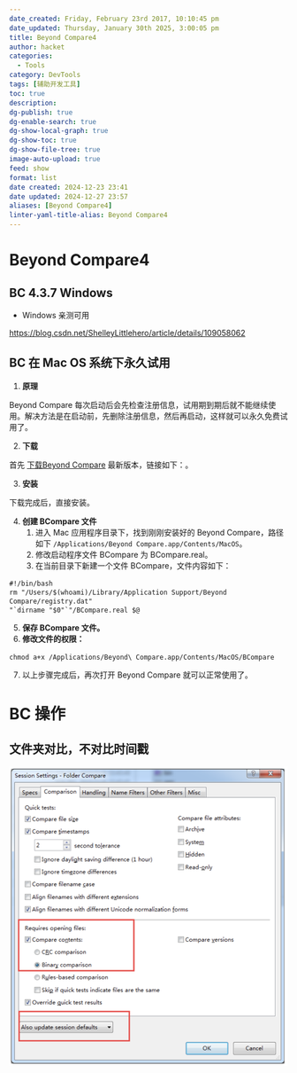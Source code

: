 ```yaml
---
date_created: Friday, February 23rd 2017, 10:10:45 pm
date_updated: Thursday, January 30th 2025, 3:00:05 pm
title: Beyond Compare4
author: hacket
categories:
  - Tools
category: DevTools
tags: [辅助开发工具]
toc: true
description: 
dg-publish: true
dg-enable-search: true
dg-show-local-graph: true
dg-show-toc: true
dg-show-file-tree: true
image-auto-upload: true
feed: show
format: list
date created: 2024-12-23 23:41
date updated: 2024-12-27 23:57
aliases: [Beyond Compare4]
linter-yaml-title-alias: Beyond Compare4
---
```


# Beyond Compare4

## BC 4.3.7 Windows

- Windows 亲测可用

<https://blog.csdn.net/ShelleyLittlehero/article/details/109058062>

## BC 在 Mac OS 系统下永久试用

1. **原理**

Beyond Compare 每次启动后会先检查注册信息，试用期到期后就不能继续使用。解决方法是在启动前，先删除注册信息，然后再启动，这样就可以永久免费试用了。

2. **下载**

首先 [下载Beyond Compare](https://www.scootersoftware.com/download.php) 最新版本，链接如下：。

3. **安装**

下载完成后，直接安装。

4. **创建 BCompare 文件**
   1. 进入 Mac 应用程序目录下，找到刚刚安装好的 Beyond Compare，路径如下 `/Applications/Beyond Compare.app/Contents/MacOS`。
   2. 修改启动程序文件 BCompare 为 BCompare.real。
   3. 在当前目录下新建一个文件 BCompare，文件内容如下：

```shell
#!/bin/bash
rm "/Users/$(whoami)/Library/Application Support/Beyond Compare/registry.dat"
"`dirname "$0"`"/BCompare.real $@
```

5. **保存 BCompare 文件。**
6. **修改文件的权限：**

`chmod a+x /Applications/Beyond\ Compare.app/Contents/MacOS/BCompare`

7. 以上步骤完成后，再次打开 Beyond Compare 就可以正常使用了。

# BC 操作

## 文件夹对比，不对比时间戳

![ny87c](https://raw.githubusercontent.com/hacket/ObsidianOSS/master/obsidian/ny87c.png)
